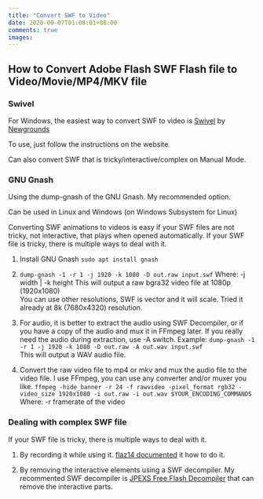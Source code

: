 ```yaml
---
title: "Convert SWF to Video"
date: 2020-09-07T01:08:01+08:00
comments: true
images:
---
```

## How to Convert Adobe Flash SWF Flash file to Video/Movie/MP4/MKV file

### Swivel
For Windows, the easiest way to convert SWF to video is [Swivel](https://www.newgrounds.com/wiki/creator-resources/flash-resources/swivel) by [Newgrounds](https://www.newgrounds.com)

To use, just follow the instructions on the website.

Can also convert SWF that is tricky/interactive/complex on Manual Mode.

### GNU Gnash
Using the dump-gnash of the GNU Gnash. My recommended option.

Can be used in Linux and Windows (on Windows Subsystem for Linux)

Converting SWF animations to videos is easy if your SWF files are not tricky, not interactive, that plays when opened automatically. If your SWF file is tricky, there is multiple ways to deal with it.

1. Install GNU Gnash `sudo apt install gnash`

2. `dump-gnash -1 -r 1 -j 1920 -k 1080 -D out.raw input.swf` Where: -j width | -k height 
This will output a raw bgra32 video file at 1080p (1920x1080) \
You can use other resolutions, SWF is vector and it will scale. Tried it already at 8k (7680x4320) resolution.

3. For audio, it is better to extract the audio using SWF Decompiler, or if you have a copy of the audio and mux it in FFmpeg later.
If you really need the audio during extraction, use -A switch. Example: `dump-gnash -1 -r 1 -j 1920 -k 1080 -D out.raw -A out.wav input.swf` \
This will output a WAV audio file.

4. Convert the raw video file to mp4 or mkv and mux the audio file to the video file. I use FFmpeg, you can use any converter and/or muxer you like.
`ffmpeg -hide_banner -r 24 -f rawvideo -pixel_format rgb32 -video_size 1920x1080 -i out.raw -i out.wav $YOUR_ENCODING_COMMANDS` Where: -r framerate of the video

### Dealing with complex SWF file

If your SWF file is tricky, there is multiple ways to deal with it.

1. By recording it while using it. [flaz14 documented](https://flaz14.github.io/misc/swf-to-mp4/swf-to-mp4.html) it how to do it.

2. By removing the interactive elements using a SWF decompiler. My recommented SWF decompiler is [JPEXS Free Flash Decompiler](https://github.com/jindrapetrik/jpexs-decompiler) that can remove the interactive parts.